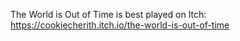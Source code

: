 The World is Out of Time is best played on Itch:
https://cookiecherith.itch.io/the-world-is-out-of-time
